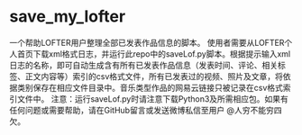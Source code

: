 # save_my_lofter
一个帮助LOFTER用户整理全部已发表作品信息的脚本。
使用者需要从LOFTER个人首页下载xml格式日志，并运行此repo中的saveLof.py脚本。根据提示输入xml日志的名称，即可自动生成含有所有已发表作品信息（发表时间、评论、相关标签、正文内容等）索引的csv格式文件，所有已发表过的视频、照片及文章，将依据类别保存在相应文件目录中。音乐类型作品的网易云链接只被记录在csv格式索引文件中。
注意：运行saveLof.py时请注意下载Python3及所需相应包。如果有任何问题或需要帮助，请在GitHub留言或发送微博私信至用户 @人穷不能穷四欠。
